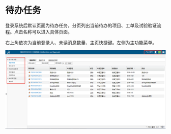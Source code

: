# 待办任务

登录系统后默认页面为待办任务，分页列出当前待办的项目、工单及试验验证流程。点击名称可以进入具体页面。

右上角依次为当前登录人、未读消息数量、主页快捷键。左侧为主功能菜单。



![](/assets/task.png)

